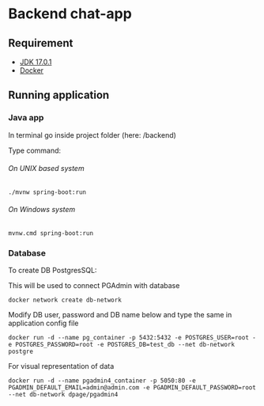 # Backend chat-app

## Requirement

* [JDK 17.0.1](https://www.oracle.com/java/technologies/javase/jdk17-archive-downloads.html)
* [Docker](https://www.docker.com)
## Running application

### Java app

In terminal go inside project folder (here: /backend)

Type command:

###### On UNIX based system
`./mvnw spring-boot:run`

###### On Windows system
`mvnw.cmd spring-boot:run`

### Database
To create DB PostgresSQL:

This will be used to connect PGAdmin with database

`docker network create db-network`

Modify DB user, password and DB name below and type the same in application config file

`docker run -d --name pg_container -p 5432:5432 -e POSTGRES_USER=root -e POSTGRES_PASSWORD=root -e POSTGRES_DB=test_db --net db-network postgre`

For visual representation of data

`docker run -d --name pgadmin4_container -p 5050:80 -e PGADMIN_DEFAULT_EMAIL=admin@admin.com -e PGADMIN_DEFAULT_PASSWORD=root --net db-network dpage/pgadmin4`